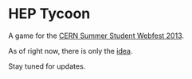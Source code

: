 # HEP Tycoon

A game for the [CERN Summer Student Webfest 2013](http://www.citizencyberscience.net/wiki).

As of right now, there is only the [idea](idea.md).

Stay tuned for updates.
